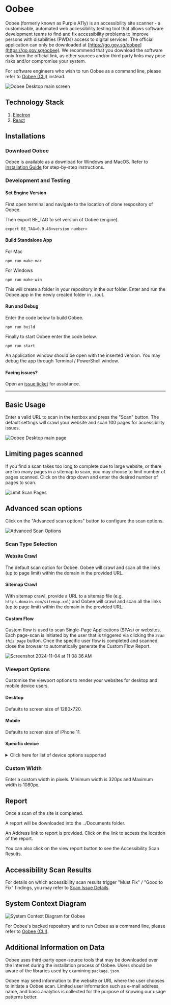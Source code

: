 # Oobee

Oobee (formerly known as Purple A11y) is an accessibility site scanner - a customisable, automated web accessibility testing tool that allows software development teams to find and fix accessibility problems to improve persons with disabilities (PWDs) access to digital services. The official application can only be downloaded at [https://go.gov.sg/oobee](https://go.gov.sg/oobee). We recommend that you download the software only from the official link, as other sources and/or third party links may pose risks and/or compromise your system.

For software engineers who wish to run Oobee as a command line, please refer to [Oobee (CLI)](https://github.com/GovTechSG/oobee) instead.

<img alt="Oobee Desktop main screen" src="https://github.com/user-attachments/assets/3992115c-d237-4d66-b247-a541a2a49f9e">

## Technology Stack

1. [Electron](https://www.electronjs.org/)
2. [React](https://react.dev/)

## Installations

### Download Oobee

Oobee is available as a download for Windows and MacOS. Refer to [Installation Guide](/INSTALLATION.md) for step-by-step instructions.

### Development and Testing

#### Set Engine Version

First open terminal and navigate to the location of clone respository of Oobee.

Then export BE_TAG to set version of Oobee (engine).

```shell
export BE_TAG=0.9.48<version number>
```

#### Build Standalone App

For Mac

```shell
npm run make-mac
```

For Windows

```shell
npm run make-win
```

This will create a folder in your repository in the _out_ folder.
Enter and run the Oobee.app in the newly created folder in ../out.

#### Run and Debug

Enter the code below to build Oobee.

```shell
npm run build
```

Finally to start Oobee enter the code below.

```shell
npm run start
```

An application window should be open with the inserted version. You may debug the app through Terminal / PowerShell window.

#### Facing issues?

Open an [issue ticket](https://github.com/GovTechSG/oobee-desktop/issues) for assistance.

---

## Basic Usage

Enter a valid URL to scan in the textbox and press the "Scan" button. The default settings will crawl your website and scan 100 pages for accessibility issues.

![Oobee Desktop main page](https://github.com/user-attachments/assets/94d19cf8-88e4-46c3-b5d6-647b7c615a6e)

## Limiting pages scanned

If you find a scan takes too long to complete due to large website, or there are too many pages in a sitemap to scan, you may choose to limit number of pages scanned. Click on the drop down and enter the desired number of pages to scan.

![Limit Scan Pages](https://github.com/user-attachments/assets/b0180bd4-bd98-44f8-a8ea-9f73f29b7538)

## Advanced scan options

Click on the "Advanced scan options" button to configure the scan options.

![Advanced Scan Options](https://github.com/user-attachments/assets/58bbbf47-30f6-4751-bbb8-b8d6243f5187)

### Scan Type Selection

#### Website Crawl

The default scan option for Oobee. Oobee will crawl and scan all the links (up to page limit) within the domain in the provided URL.

#### Sitemap Crawl

With sitemap crawl, provide a URL to a sitemap file (e.g. `https.domain.com/sitemap.xml`) and Oobee will crawl and scan all the links (up to page limit) within the domain in the provided URL.

#### Custom Flow

Custom flow is used to scan Single-Page Applications (SPAs) or websites. Each page-scan is initiated by the user that is triggered via clicking the _`Scan this page`_ button. Once the specific user flow is completed and scanned, close the browser to automatically generate the Custom Flow Report.

![Screenshot 2024-11-04 at 11 08 36 AM](https://github.com/user-attachments/assets/9055ad9c-5dee-47a2-a01e-4d4d91be88cc)

### Viewport Options

Customise the viewport options to render your websites for desktop and mobile device users.

#### Desktop

Defaults to screen size of 1280x720.

#### Mobile

Defaults to screen size of iPhone 11.

#### Specific device

<details>
  <summary>Click here for list of device options supported</summary>

- Blackberry PlayBook
- Blackberry PlayBook landscape
- BlackBerry Z30
- BlackBerry Z30 landscape
- Galaxy Note 3
- Galaxy Note 3 landscape
- Galaxy Note II
- Galaxy Note II landscape
- Galaxy S III
- Galaxy S III landscape
- Galaxy S5
- Galaxy S5 landscape
- Galaxy S8
- Galaxy S8 landscape
- Galaxy S9+
- Galaxy S9+ landscape
- Galaxy Tab S4
- Galaxy Tab S4 landscape
- iPad (gen 5)
- iPad (gen 5) landscape
- iPad (gen 6)
- iPad (gen 6) landscape
- iPad (gen 7)
- iPad (gen 7) landscape
- iPad Mini
- iPad Mini landscape
- iPad Pro 11
- iPad Pro 11 landscape
- iPhone 6
- iPhone 6 landscape
- iPhone 6 Plus
- iPhone 6 Plus landscape
- iPhone 7
- iPhone 7 landscape
- iPhone 7 Plus
- iPhone 7 Plus landscape
- iPhone 8
- iPhone 8 landscape
- iPhone 8 Plus
- iPhone 8 Plus landscape
- iPhone SE
- iPhone SE landscape
- iPhone X
- iPhone X landscape
- iPhone XR
- iPhone XR landscape
- iPhone 11
- iPhone 11 landscape
- iPhone 11 Pro
- iPhone 11 Pro landscape
- iPhone 11 Pro Max
- iPhone 11 Pro Max landscape
- iPhone 12
- iPhone 12 landscape
- iPhone 12 Pro
- iPhone 12 Pro landscape
- iPhone 12 Pro Max
- iPhone 12 Pro Max landscape
- iPhone 12 Mini
- iPhone 12 Mini landscape
- iPhone 13
- iPhone 13 landscape
- iPhone 13 Pro
- iPhone 13 Pro landscape
- iPhone 13 Pro Max
- iPhone 13 Pro Max landscape
- iPhone 13 Mini
- iPhone 13 Mini landscape
- iPhone 14
- iPhone 14 landscape
- iPhone 14 Plus
- iPhone 14 Plus landscape
- iPhone 14 Pro
- iPhone 14 Pro landscape
- iPhone 14 Pro Max
- iPhone 14 Pro Max landscape
- iPhone 15
- iPhone 15 landscape
- iPhone 15 Plus
- iPhone 15 Plus landscape
- iPhone 15 Pro
- iPhone 15 Pro landscape
- iPhone 15 Pro Max
- iPhone 15 Pro Max landscape
- Kindle Fire HDX
- Kindle Fire HDX landscape
- LG Optimus L70
- LG Optimus L70 landscape
- Microsoft Lumia 550
- Microsoft Lumia 550 landscape
- Microsoft Lumia 950
- Microsoft Lumia 950 landscape
- Nexus 10
- Nexus 10 landscape
- Nexus 4
- Nexus 4 landscape
- Nexus 5
- Nexus 5 landscape
- Nexus 5X
- Nexus 5X landscape
- Nexus 6
- Nexus 6 landscape
- Nexus 6P
- Nexus 6P landscape
- Nexus 7
- Nexus 7 landscape
- Nokia Lumia 520
- Nokia Lumia 520 landscape
- Nokia N9
- Nokia N9 landscape
- Pixel 2
- Pixel 2 landscape
- Pixel 2 XL
- Pixel 2 XL landscape
- Pixel 3
- Pixel 3 landscape
- Pixel 4
- Pixel 4 landscape
- Pixel 4a (5G)
- Pixel 4a (5G) landscape
- Pixel 5
- Pixel 5 landscape
- Pixel 7
- Pixel 7 landscape
- Moto G4
- Moto G4 landscape
- Desktop Chrome HiDPI
- Desktop Chrome

</details>

### Custom Width

Enter a custom width in pixels. Minimum width is 320px and Maximum width is 1080px.

## Report

Once a scan of the site is completed.

A report will be downloaded into the ../Documents folder.

An Address link to report is provided. Click on the link to access the location of the report.

You can also click on the view report button to see the Accessibility Scan Results.

## Accessibility Scan Results

For details on which accessibility scan results trigger "Must Fix" / "Good to Fix" findings, you may refer to [Scan Issue Details](https://github.com/GovTechSG/oobee/blob/master/DETAILS.md).

## System Context Diagram

<img alt="System Context Diagram for Oobee" src="https://github.com/user-attachments/assets/31c7ac61-f242-4c5f-baf3-e2ed120fe1cb">

For Oobee's backed repository and to run Oobee as a command line, please refer to [Oobee (CLI)](https://github.com/GovTechSG/oobee).

## Additional Information on Data

Oobee uses third-party open-source tools that may be downloaded over the Internet during the installation process of Oobee. Users should be aware of the libraries used by examining `package.json`.

Oobee may send information to the website or URL where the user chooses to initiate a Oobee scan. Limited user information such as e-mail address, name, and basic analytics is collected for the purpose of knowing our usage patterns better.
